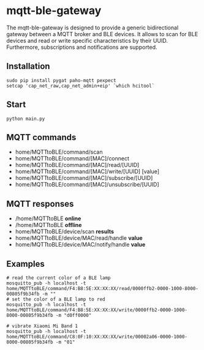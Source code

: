 # mqtt-ble-gateway

The mqtt-ble-gateway is designed to provide a generic bidirectional gateway between a MQTT broker and BLE devices. It allows to scan for BLE devices and read or write specific characteristics by their UUID. Furthermore, subscriptions and notifications are supported.

## Installation
```
sudo pip install pygat paho-mqtt pexpect
setcap 'cap_net_raw,cap_net_admin+eip' `which hcitool`
```

## Start
```
python main.py
```

## MQTT commands
- home/MQTTtoBLE/command/scan
- home/MQTTtoBLE/command/[MAC]/connect
- home/MQTTtoBLE/command/[MAC]/read/[UUID]
- home/MQTTtoBLE/command/[MAC]/write/[UUID] [value]
- home/MQTTtoBLE/command/[MAC]/subscribe/[UUID]
- home/MQTTtoBLE/command/[MAC]/unsubscribe/[UUID]

## MQTT responses
- /home/MQTTtoBLE **online**
- /home/MQTTtoBLE **offline**
- home/MQTTtoBLE/device/scan **results**
- home/MQTTtoBLE/device/MAC/read/handle **value**
- home/MQTTtoBLE/device/MAC/notify/handle **value**

## Examples
```
# read the current color of a BLE lamp
mosquitto_pub -h localhost -t home/MQTTtoBLE/command/F4:B8:5E:XX:XX:XX/read/0000ffb2-0000-1000-8000-00805f9b34fb -m ""
# set the color of a BLE lamp to red
mosquitto_pub -h localhost -t home/MQTTtoBLE/command/F4:B8:5E:XX:XX:XX/write/0000ffb2-0000-1000-8000-00805f9b34fb -m "d0ff0000"

# vibrate Xiaomi Mi Band 1
mosquitto_pub -h localhost -t home/MQTTtoBLE/command/C8:0F:10:XX:XX:XX/write/00002a06-0000-1000-8000-00805f9b34fb -m "01"
```
